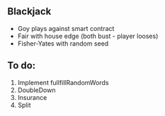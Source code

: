 ## Blackjack 

- Goy plays against smart contract 
- Fair with house edge (both bust - player looses)
- Fisher-Yates with random seed

## To do:
1. Implement fullfillRandomWords
2. DoubleDown
3. Insurance
4. Split